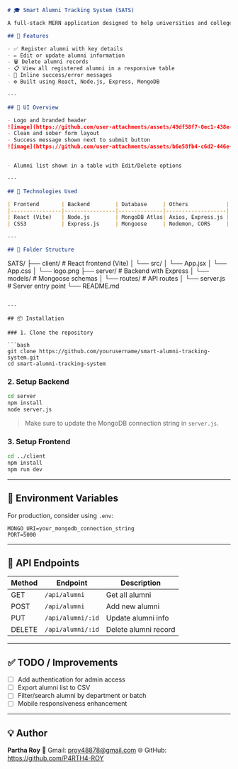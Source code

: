 ```markdown
# 🎓 Smart Alumni Tracking System (SATS)

A full-stack MERN application designed to help universities and colleges track their alumni efficiently. Users can register, update, and manage alumni records including department, batch, contact info, current position, and LinkedIn profile.

## 🔧 Features

- ✅ Register alumni with key details
- ✏️ Edit or update alumni information
- 🗑️ Delete alumni records
- 📋 View all registered alumni in a responsive table
- 💬 Inline success/error messages
- ⚙️ Built using React, Node.js, Express, MongoDB

---

## 📸 UI Overview

- Logo and branded header
![image](https://github.com/user-attachments/assets/49df58f7-0ec1-438e-8afc-eecdd77c2504)
- Clean and sober form layout
- Success message shown next to submit button
![image](https://github.com/user-attachments/assets/b6e58fb4-c6d2-446e-9990-bec0fb42ad65)


- Alumni list shown in a table with Edit/Delete options

---

## 🚀 Technologies Used

| Frontend       | Backend        | Database     | Others            |
|----------------|----------------|--------------|-------------------|
| React (Vite)   | Node.js        | MongoDB Atlas| Axios, Express.js |
| CSS3           | Express.js     | Mongoose     | Nodemon, CORS     |

---

## 📂 Folder Structure

```

SATS/
├── client/            # React frontend (Vite)
│   └── src/
│       └── App.jsx
│       └── App.css
│       └── logo.png
├── server/            # Backend with Express
│   └── models/        # Mongoose schemas
│   └── routes/        # API routes
│   └── server.js      # Server entry point
└── README.md

````

---

## 📦 Installation

### 1. Clone the repository

```bash
git clone https://github.com/yourusername/smart-alumni-tracking-system.git
cd smart-alumni-tracking-system
````

### 2. Setup Backend

```bash
cd server
npm install
node server.js
```

> Make sure to update the MongoDB connection string in `server.js`.

### 3. Setup Frontend

```bash
cd ../client
npm install
npm run dev
```

---

## 🔐 Environment Variables

For production, consider using `.env`:

```env
MONGO_URI=your_mongodb_connection_string
PORT=5000
```

---

## 📃 API Endpoints

| Method | Endpoint          | Description          |
| ------ | ----------------- | -------------------- |
| GET    | `/api/alumni`     | Get all alumni       |
| POST   | `/api/alumni`     | Add new alumni       |
| PUT    | `/api/alumni/:id` | Update alumni info   |
| DELETE | `/api/alumni/:id` | Delete alumni record |

---

## ✅ TODO / Improvements

* [ ] Add authentication for admin access
* [ ] Export alumni list to CSV
* [ ] Filter/search alumni by department or batch
* [ ] Mobile responsiveness enhancement

---

## 💡 Author

**Partha Roy**
📧 Gmail: proy48878@gmail.com
🌐 GitHub: https://github.com/P4RTH4-ROY

